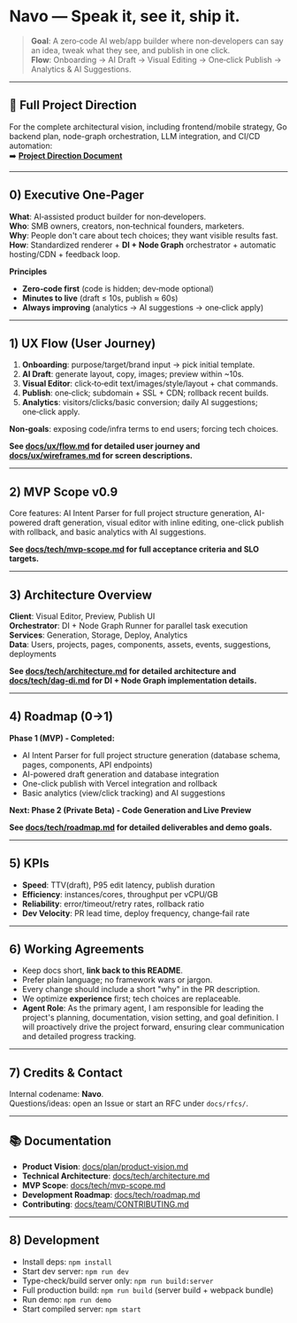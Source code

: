 # Navo — Speak it, see it, ship it.

> **Goal**: A zero‑code AI web/app builder where non‑developers can say an idea, tweak what they see, and publish in one click.  
> **Flow**: Onboarding → AI Draft → Visual Editing → One‑click Publish → Analytics & AI Suggestions.

---

## 📄 Full Project Direction

For the complete architectural vision, including frontend/mobile strategy, Go backend plan, node-graph orchestration, LLM integration, and CI/CD automation:  
➡️ [**Project Direction Document**](docs/plan/000_project_direction.md)

---

## 0) Executive One‑Pager

**What**: AI‑assisted product builder for non‑developers.  
**Who**: SMB owners, creators, non‑technical founders, marketers.  
**Why**: People don't care about tech choices; they want visible results fast.  
**How**: Standardized renderer + **DI + Node Graph** orchestrator + automatic hosting/CDN + feedback loop.

**Principles**

- **Zero‑code first** (code is hidden; dev‑mode optional)
- **Minutes to live** (draft ≤ 10s, publish ≈ 60s)
- **Always improving** (analytics → AI suggestions → one‑click apply)

---

## 1) UX Flow (User Journey)

1. **Onboarding**: purpose/target/brand input → pick initial template.
2. **AI Draft**: generate layout, copy, images; preview within ~10s.
3. **Visual Editor**: click‑to‑edit text/images/style/layout + chat commands.
4. **Publish**: one‑click; subdomain + SSL + CDN; rollback recent builds.
5. **Analytics**: visitors/clicks/basic conversion; daily AI suggestions; one‑click apply.

**Non‑goals**: exposing code/infra terms to end users; forcing tech choices.

**See [docs/ux/flow.md](docs/ux/flow.md) for detailed user journey and [docs/ux/wireframes.md](docs/ux/wireframes.md) for screen descriptions.**

---

## 2) MVP Scope v0.9

Core features: AI Intent Parser for full project structure generation, AI-powered draft generation, visual editor with inline editing, one-click publish with rollback, and basic analytics with AI suggestions.

**See [docs/tech/mvp-scope.md](docs/tech/mvp-scope.md) for full acceptance criteria and SLO targets.**

---

## 3) Architecture Overview

**Client**: Visual Editor, Preview, Publish UI  
**Orchestrator**: DI + Node Graph Runner for parallel task execution  
**Services**: Generation, Storage, Deploy, Analytics  
**Data**: Users, projects, pages, components, assets, events, suggestions, deployments

**See [docs/tech/architecture.md](docs/tech/architecture.md) for detailed architecture and [docs/tech/dag-di.md](docs/tech/dag-di.md) for DI + Node Graph implementation details.**

---

## 4) Roadmap (0→1)

**Phase 1 (MVP) - Completed:**
- AI Intent Parser for full project structure generation (database schema, pages, components, API endpoints)
- AI-powered draft generation and database integration
- One-click publish with Vercel integration and rollback
- Basic analytics (view/click tracking) and AI suggestions

**Next: Phase 2 (Private Beta) - Code Generation and Live Preview**

**See [docs/tech/roadmap.md](docs/tech/roadmap.md) for detailed deliverables and demo goals.**

---

## 5) KPIs

- **Speed**: TTV(draft), P95 edit latency, publish duration
- **Efficiency**: instances/cores, throughput per vCPU/GB
- **Reliability**: error/timeout/retry rates, rollback ratio
- **Dev Velocity**: PR lead time, deploy frequency, change‑fail rate

---

## 6) Working Agreements

- Keep docs short, **link back to this README**.
- Prefer plain language; no framework wars or jargon.
- Every change should include a short "why" in the PR description.
- We optimize **experience** first; tech choices are replaceable.
- **Agent Role**: As the primary agent, I am responsible for leading the project's planning, documentation, vision setting, and goal definition. I will proactively drive the project forward, ensuring clear communication and detailed progress tracking.

---

## 7) Credits & Contact

Internal codename: **Navo**.  
Questions/ideas: open an Issue or start an RFC under `docs/rfcs/`.

---

## 📚 Documentation

- **Product Vision**: [docs/plan/product-vision.md](docs/plan/product-vision.md)
- **Technical Architecture**: [docs/tech/architecture.md](docs/tech/architecture.md)
- **MVP Scope**: [docs/tech/mvp-scope.md](docs/tech/mvp-scope.md)
- **Development Roadmap**: [docs/tech/roadmap.md](docs/tech/roadmap.md)
- **Contributing**: [docs/team/CONTRIBUTING.md](docs/team/CONTRIBUTING.md)

---

## 8) Development

- Install deps: `npm install`
- Start dev server: `npm run dev`
- Type-check/build server only: `npm run build:server`
- Full production build: `npm run build` (server build + webpack bundle)
- Run demo: `npm run demo`
- Start compiled server: `npm start`

